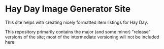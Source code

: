 # Hay Day Image Generator Site
This site helps with creating nicely formatted item listings for Hay Day.

This repository primarily contains the major (and some minor) "release" versions of the site; most of the intermediate versioning will not be included here.
